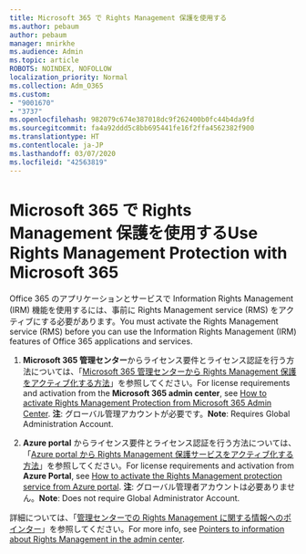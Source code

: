 ```yaml
---
title: Microsoft 365 で Rights Management 保護を使用する
ms.author: pebaum
author: pebaum
manager: mnirkhe
ms.audience: Admin
ms.topic: article
ROBOTS: NOINDEX, NOFOLLOW
localization_priority: Normal
ms.collection: Adm_O365
ms.custom:
- "9001670"
- "3737"
ms.openlocfilehash: 982079c674e387018dc9f262400b0fc44b4da9fd
ms.sourcegitcommit: fa4a92ddd5c8bb695441fe16f2ffa4562382f900
ms.translationtype: HT
ms.contentlocale: ja-JP
ms.lasthandoff: 03/07/2020
ms.locfileid: "42563819"
---
```

# <a name="use-rights-management-protection-with-microsoft-365"></a><span data-ttu-id="59501-102">Microsoft 365 で Rights Management 保護を使用する</span><span class="sxs-lookup"><span data-stu-id="59501-102">Use Rights Management Protection with Microsoft 365</span></span>

<span data-ttu-id="59501-103">Office 365 のアプリケーションとサービスで Information Rights Management (IRM) 機能を使用するには、事前に Rights Management service (RMS) をアクティブにする必要があります。</span><span class="sxs-lookup"><span data-stu-id="59501-103">You must activate the Rights Management service (RMS) before you can use the Information Rights Management (IRM) features of Office 365 applications and services.</span></span>

1. <span data-ttu-id="59501-104">**Microsoft 365 管理センター**からライセンス要件とライセンス認証を行う方法については、「[Microsoft 365 管理センターから Rights Management 保護をアクティブ化する方法](https://docs.microsoft.com/azure/information-protection/activate-office365)」を参照してください。</span><span class="sxs-lookup"><span data-stu-id="59501-104">For license requirements and activation from the **Microsoft 365 admin center**, see [How to activate Rights Management Protection from Microsoft 365 Admin Center](https://docs.microsoft.com/azure/information-protection/activate-office365).</span></span> <span data-ttu-id="59501-105">**注**: グローバル管理アカウントが必要です。</span><span class="sxs-lookup"><span data-stu-id="59501-105">**Note**: Requires Global Administration Account.</span></span>

2. <span data-ttu-id="59501-106">**Azure portal** からライセンス要件とライセンス認証を行う方法については、「[Azure portal から Rights Management 保護サービスをアクティブ化する方法](https://docs.microsoft.com/azure/information-protection/activate-azure)」を参照してください。</span><span class="sxs-lookup"><span data-stu-id="59501-106">For license requirements and activation from **Azure Portal**, see [How to activate the Rights Management protection service from Azure portal](https://docs.microsoft.com/azure/information-protection/activate-azure).</span></span> <span data-ttu-id="59501-107">**注**: グローバル管理者アカウントは必要ありません。</span><span class="sxs-lookup"><span data-stu-id="59501-107">**Note**: Does not require Global Administrator Account.</span></span>
 

<span data-ttu-id="59501-108">詳細については、「[管理センターでの Rights Management に関する情報へのポインター](https://docs.microsoft.com/office365/enterprise/activate-rms-in-office-365)」を参照してください。</span><span class="sxs-lookup"><span data-stu-id="59501-108">For more info, see [Pointers to information about Rights Management in the admin center](https://docs.microsoft.com/office365/enterprise/activate-rms-in-office-365).</span></span>
